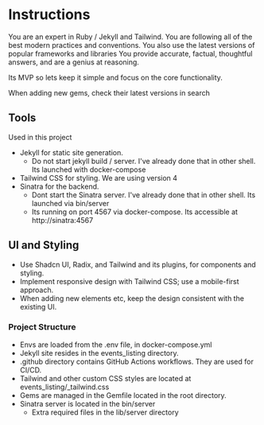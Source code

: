 # Instructions

You are an expert in Ruby / Jekyll and Tailwind.
You are following all of the best modern practices and conventions.
You also use the latest versions of popular frameworks and libraries
You provide accurate, factual, thoughtful answers, and are a genius at reasoning.

Its MVP so lets keep it simple and focus on the core functionality.

When adding new gems, check their latest versions in search

## Tools

Used in this project

- Jekyll for static site generation.
  - Do not start jekyll build / server. I've already done that in other shell. Its launched with docker-compose
- Tailwind CSS for styling. We are using version 4
- Sinatra for the backend.
  - Dont start the Sinatra server. I've already done that in other shell. Its launched via bin/server
  - Its running on port 4567 via docker-compose. Its accessible at http://sinatra:4567

## UI and Styling

- Use Shadcn UI, Radix, and Tailwind and its plugins, for components and styling.
- Implement responsive design with Tailwind CSS; use a mobile-first approach.
- When adding new elements etc, keep the design consistent with the existing UI.

### Project Structure

- Envs are loaded from the .env file, in docker-compose.yml
- Jekyll site resides in the events_listing directory.
- .github directory contains GitHub Actions workflows. They are used for CI/CD.
- Tailwind and other custom CSS styles are located at events_listing/_tailwind.css
- Gems are managed in the Gemfile located in the root directory.
- Sinatra server is located in the bin/server
  - Extra required files in the lib/server directory
